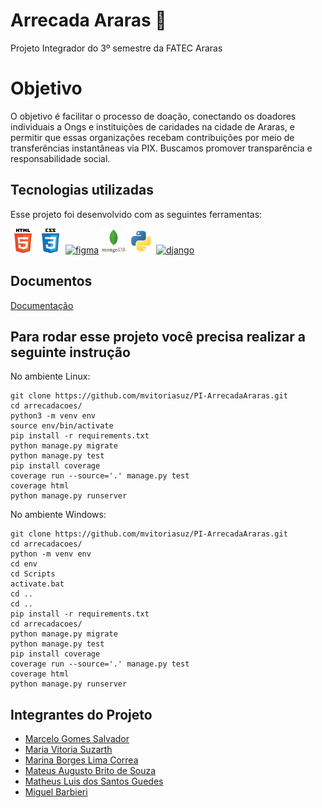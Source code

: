 # Arrecada Araras 🦜
Projeto Integrador do 3º semestre da FATEC Araras

# Objetivo 
O objetivo é facilitar o processo de doação, conectando os doadores individuais a Ongs e instituições de caridades na cidade de Araras, e permitir que essas organizações recebam contribuições por meio de transferências instantâneas via PIX. Buscamos promover transparência e responsabilidade social.

## Tecnologias utilizadas

Esse projeto foi desenvolvido com as seguintes ferramentas:
<p align="left"> 
  <a href="https://www.w3.org/html/" target="_blank" rel="noreferrer"><img src="https://raw.githubusercontent.com/devicons/devicon/master/icons/html5/html5-original-wordmark.svg" alt="html5" width="40" height="40"/></a> 
  <a href="https://www.w3schools.com/css/" target="_blank" rel="noreferrer"> <img src="https://raw.githubusercontent.com/devicons/devicon/master/icons/css3/css3-original-wordmark.svg" alt="css3" width="40" height="40"/></a> 
  <a href="https://www.figma.com/" target="_blank" rel="noreferrer"> <img src="https://www.vectorlogo.zone/logos/figma/figma-icon.svg" alt="figma" width="40" height="40"/></a>
  <a href="https://www.mongodb.com/" target="_blank" rel="noreferrer"> <img src="https://raw.githubusercontent.com/devicons/devicon/master/icons/mongodb/mongodb-original-wordmark.svg" alt="mongodb" width="40" height="40"/></a> 
  <a href="https://www.python.org" target="_blank" rel="noreferrer"> <img src="https://raw.githubusercontent.com/devicons/devicon/master/icons/python/python-original.svg" alt="python" width="40" height="40"/></a> 
  <a href="https://www.djangoproject.com/" target="_blank" rel="noreferrer"> <img src="https://cdn.worldvectorlogo.com/logos/django.svg" alt="django" width="40" height="40"/></a>
</p>

## Documentos
[Documentação](https://github.com/mvitoriasuz/PI-ArrecadaAraras/blob/main/Especificação%20de%20Requisito%20de%20Software/Especificação_de_Requisito_de_Software_v1.pdf)

## Para rodar esse projeto você precisa realizar a seguinte instrução
No ambiente Linux:
```console
git clone https://github.com/mvitoriasuz/PI-ArrecadaAraras.git
cd arrecadacoes/
python3 -m venv env
source env/bin/activate
pip install -r requirements.txt
python manage.py migrate
python manage.py test
pip install coverage
coverage run --source='.' manage.py test
coverage html
python manage.py runserver
```
No ambiente Windows:
```console
git clone https://github.com/mvitoriasuz/PI-ArrecadaAraras.git
cd arrecadacoes/
python -m venv env
cd env
cd Scripts
activate.bat
cd ..
cd ..
pip install -r requirements.txt
cd arrecadacoes/
python manage.py migrate
python manage.py test
pip install coverage
coverage run --source='.' manage.py test 
coverage html
python manage.py runserver
```

## Integrantes do Projeto
- [Marcelo Gomes Salvador](https://github.com/marcelosalvador)
- [Maria Vitoria Suzarth](https://github.com/mvitoriasuz)
- [Marina Borges Lima Correa](https://github.com/mborges007)
- [Mateus Augusto Brito de Souza](https://github.com/MateUZZOO7)
- [Matheus Luis dos Santos Guedes](https://github.com/matheusldsguedes)
- [Miguel Barbieri](https://github.com/M1quantum)
